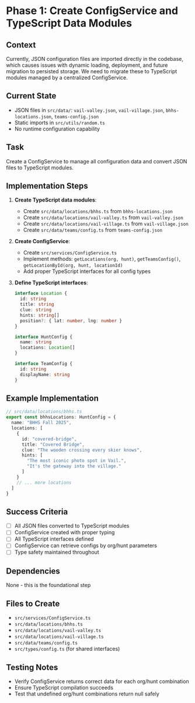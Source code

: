 # Phase 1: Create ConfigService and TypeScript Data Modules

## Context
Currently, JSON configuration files are imported directly in the codebase, which causes issues with dynamic loading, deployment, and future migration to persisted storage. We need to migrate these to TypeScript modules managed by a centralized ConfigService.

## Current State
- JSON files in `src/data/`: `vail-valley.json`, `vail-village.json`, `bhhs-locations.json`, `teams-config.json`
- Static imports in `src/utils/random.ts`
- No runtime configuration capability

## Task
Create a ConfigService to manage all configuration data and convert JSON files to TypeScript modules.

## Implementation Steps

1. **Create TypeScript data modules**:
   - Create `src/data/locations/bhhs.ts` from `bhhs-locations.json`
   - Create `src/data/locations/vail-valley.ts` from `vail-valley.json`
   - Create `src/data/locations/vail-village.ts` from `vail-village.json`
   - Create `src/data/teams/config.ts` from `teams-config.json`

2. **Create ConfigService**:
   - Create `src/services/ConfigService.ts`
   - Implement methods: `getLocations(org, hunt)`, `getTeamsConfig()`, `getLocationById(org, hunt, locationId)`
   - Add proper TypeScript interfaces for all config types

3. **Define TypeScript interfaces**:
   ```typescript
   interface Location {
     id: string
     title: string
     clue: string
     hints: string[]
     position?: { lat: number, lng: number }
   }

   interface HuntConfig {
     name: string
     locations: Location[]
   }

   interface TeamConfig {
     id: string
     displayName: string
   }
   ```

## Example Implementation
```typescript
// src/data/locations/bhhs.ts
export const bhhsLocations: HuntConfig = {
  name: "BHHS Fall 2025",
  locations: [
    {
      id: "covered-bridge",
      title: "Covered Bridge",
      clue: "The wooden crossing every skier knows",
      hints: [
        "The most iconic photo spot in Vail.",
        "It's the gateway into the village."
      ]
    }
    // ... more locations
  ]
}
```

## Success Criteria
- [ ] All JSON files converted to TypeScript modules
- [ ] ConfigService created with proper typing
- [ ] All TypeScript interfaces defined
- [ ] ConfigService can retrieve configs by org/hunt parameters
- [ ] Type safety maintained throughout

## Dependencies
None - this is the foundational step

## Files to Create
- `src/services/ConfigService.ts`
- `src/data/locations/bhhs.ts`
- `src/data/locations/vail-valley.ts`
- `src/data/locations/vail-village.ts`
- `src/data/teams/config.ts`
- `src/types/config.ts` (for shared interfaces)

## Testing Notes
- Verify ConfigService returns correct data for each org/hunt combination
- Ensure TypeScript compilation succeeds
- Test that undefined org/hunt combinations return null safely